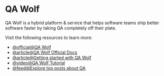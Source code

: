 # QA Wolf

QA Wolf is a hybrid platform & service that helps software teams ship better software faster by taking QA completely off their plate.

Visit the following resources to learn more:

- [@official@QA Wolf](https://www.qawolf.com/)
- [@article@QA Wolf Official Docs](https://app.qawolf.com/docs/why-qa-wolf)
- [@article@Getting started with QA Wolf](https://app.qawolf.com/docs/create-a-test)
- [@video@QA Wolf Tutorial](https://www.youtube.com/watch?v=BRxVu0De-4k\&list=PL33T95M59Kkg1zKCU5NHc2g2XYXOs3-DU)
- [@feed@Explore top posts about QA](https://app.daily.dev/tags/qa?ref=roadmapsh)